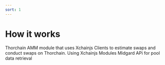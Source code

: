 ```yaml
---
sort: 1
---
```


# How it works

Thorchain AMM module that uses Xchainjs Clients to estimate swaps and conduct swaps
on Thorchain. Using Xchainjs Modules Midgard APi for pool data retrieval
